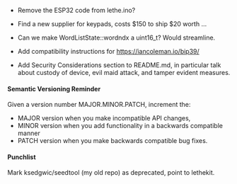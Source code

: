 * Remove the ESP32 code from lethe.ino?

* Find a new supplier for keypads, costs $150 to ship $20 worth ...

* Can we make WordListState::wordndx a uint16_t? Would streamline.

* Add compatibility instructions for https://iancoleman.io/bip39/

* Add Security Considerations section to README.md, in particular talk
  about custody of device, evil maid attack, and tamper evident
  measures.

#### Semantic Versioning Reminder

Given a version number MAJOR.MINOR.PATCH, increment the:
* MAJOR version when you make incompatible API changes,
* MINOR version when you add functionality in a backwards compatible manner
* PATCH version when you make backwards compatible bug fixes.

#### Punchlist

Mark ksedgwic/seedtool (my old repo) as deprecated, point to lethekit.
